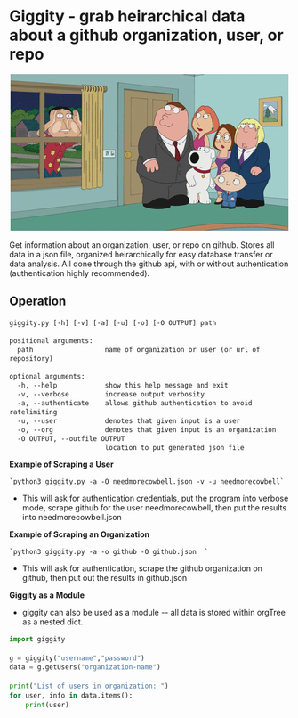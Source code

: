 #  Giggity - grab heirarchical data about a github organization, user, or repo

<p align="center">
    <img src="res/logo.gif"></img>
</p>

Get information about an organization, user, or repo on github. Stores all data in a json file, organized heirarchically for easy database transfer or data analysis. All done through the github api, with or without authentication (authentication highly recommended).


## Operation

```
giggity.py [-h] [-v] [-a] [-u] [-o] [-O OUTPUT] path

positional arguments:
  path                  name of organization or user (or url of repository)

optional arguments:
  -h, --help            show this help message and exit
  -v, --verbose         increase output verbosity
  -a, --authenticate    allows github authentication to avoid ratelimiting
  -u, --user            denotes that given input is a user
  -o, --org             denotes that given input is an organization
  -O OUTPUT, --outfile OUTPUT
                        location to put generated json file

```

**Example of Scraping a User**

    `python3 giggity.py -a -O needmorecowbell.json -v -u needmorecowbell`

- This will ask for authentication credentials, put the program into verbose mode, scrape github for the user needmorecowbell, then put the results into needmorecowbell.json

**Example of Scraping an Organization**

    `python3 giggity.py -a -o github -O github.json  `

- This will ask for authentication, scrape the github organization on github, then put out the results in github.json

**Giggity as a Module** 

- giggity can also be used as a module -- all data is stored within orgTree as a nested dict.

```python
import giggity

g = giggity("username","password")
data = g.getUsers("organization-name")

print("List of users in organization: ")
for user, info in data.items():
    print(user)
```
